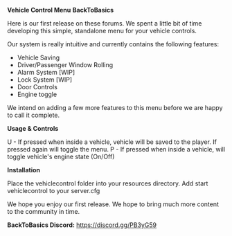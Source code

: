  **Vehicle Control Menu**
**BackToBasics**

Here is our first release on these forums. We spent a little bit of time developing this simple, standalone menu for your vehicle controls.

Our system is really intuitive and currently contains the following features:
 - Vehicle Saving
 - Driver/Passenger Window Rolling
 - Alarm System [WIP]
 - Lock System [WIP]
 - Door Controls
 - Engine toggle

We intend on adding a few more features to this menu before we are happy to call it complete.

**Usage & Controls**

U - If pressed when inside a vehicle, vehicle will be saved to the player. If pressed again will toggle the menu.
P - If pressed when inside a vehicle, will toggle vehicle's engine state (On/Off)

**Installation**

Place the vehiclecontrol folder into your resources directory.
Add start vehiclecontrol to your server.cfg

We hope you enjoy our first release. We hope to bring much more content to the community in time.


**BackToBasics Discord:** https://discord.gg/PB3yG59
